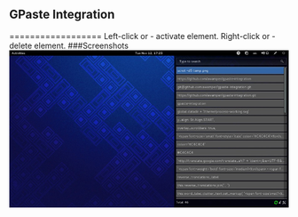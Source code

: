 ## GPaste Integration
==================
Left-click or <Enter> - activate element.
Right-click or <Delete> - delete element.
###Screenshots
![GPaste](/screenshots/1.jpg)

